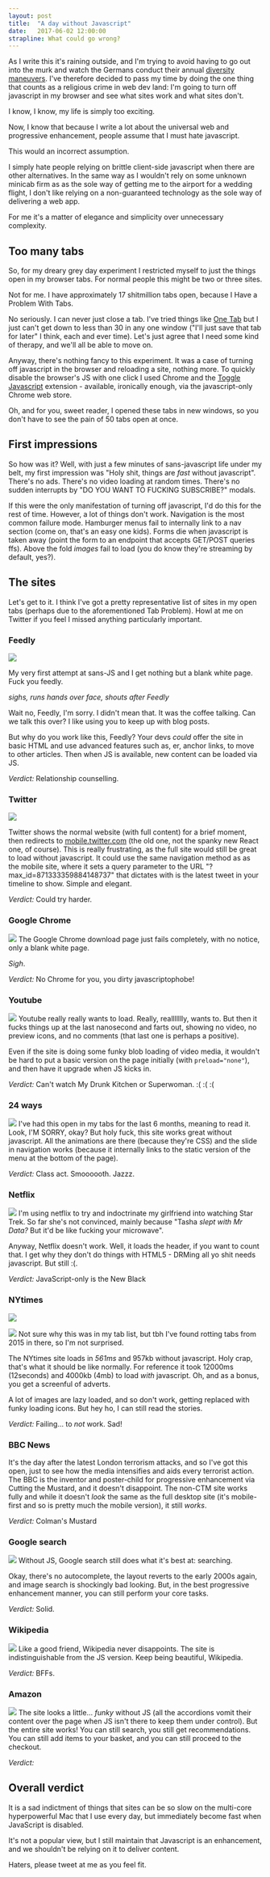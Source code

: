 ```yaml
---
layout: post
title:  "A day without Javascript"
date:   2017-06-02 12:00:00
strapline: What could go wrong?
---
```


As I write this it's raining outside, and I'm trying to avoid having to go out into the murk and watch the Germans conduct their annual [diversity maneuvers](http://www.karneval-berlin.de/en/). I've therefore decided to pass my time by doing the one thing that counts as a religious crime in web dev land: I'm going to turn off javascript in my browser and see what sites work and what sites don't. 

I know, I know, my life is simply too exciting.

Now, I know that because I write a lot about the universal web and progressive enhancement, people assume that I must hate javascript. 

This would an incorrect assumption. 

I simply hate people relying on brittle client-side javascript when there are other alternatives. In the same way as I wouldn't rely on some unknown minicab firm as as the sole way of getting me to the airport for a wedding flight, I don't like relying on a non-guaranteed technology as the sole way of delivering a web app.

For me it's a matter of elegance and simplicity over unnecessary complexity.

## Too many tabs
So, for my dreary grey day experiment I restricted myself to just the things open in my browser tabs. For normal people this might be two or three sites. 

Not for me. I have approximately 17 shitmillion tabs open, because I Have a Problem With Tabs.

No seriously. I can never just close a tab. I've tried things like [One Tab](https://www.one-tab.com/) but I just can't get down to less than 30 in any one window ("I'll just save that tab for later" I think, each and ever time). Let's just agree that I need some kind of therapy, and we'll all be able to move on. 

Anyway, there's nothing fancy to this experiment. It was a case of turning off javascript in the browser and reloading a site, nothing more. To quickly disable the browser's JS with one click I used Chrome and the [Toggle Javascript](https://chrome.google.com/webstore/detail/toggle-javascript/cidlcjdalomndpeagkjpnefhljffbnlo) extension - available, ironically enough, via the javascript-only Chrome web store. 

Oh, and for you, sweet reader, I opened these tabs in new windows, so you don't have to see the pain of 50 tabs open at once.

## First impressions

So how was it? Well, with just a few minutes of sans-javascript life under my belt, my first impression was "Holy shit, things are _fast_ without javascript". There's no ads. There's no video loading at random times. There's no sudden interrupts by "DO YOU WANT TO FUCKING SUBSCRIBE?" modals. 

If this were the only manifestation of turning off javascript, I'd do this for the rest of time. However, a lot of things don't work. Navigation is the most common failure mode. Hamburger menus fail to internally link to a nav section (come on, that's an easy one kids). Forms die when javascript is taken away (point the form to an endpoint that accepts GET/POST queries ffs). Above the fold _images_ fail to load (you do know they're streaming by default, yes?).

## The sites

Let's get to it. I think I've got a pretty representative list of sites in my open tabs (perhaps due to the aforementioned Tab Problem). Howl at me on Twitter if you feel I missed anything particularly important.

### Feedly
![](/images/posts/a-day-without-javascript/feedly.png)

My very first attempt at sans-JS and I get nothing but a blank white page. Fuck you feedly. 

_sighs, runs hands over face, shouts after Feedly_

Wait no, Feedly, I'm sorry. I didn't mean that. It was the coffee talking. Can we talk this over? I like using you to keep up with blog posts.

But why do you work like this, Feedly? Your devs _could_ offer the site in basic HTML and use advanced features such as, er, anchor links, to move to other articles. Then when JS is available, new content can be loaded via JS.

*Verdict:* Relationship counselling.

### Twitter
![](/images/posts/a-day-without-javascript/twitter.png)

Twitter shows the normal website (with full content) for a brief moment, then redirects to [mobile.twitter.com](https://mobile.twitter.com) (the old one, not the spanky new React one, of course). This is really frustrating, as the full site would still be great to load without javascript. It could use the same navigation method as as the mobile site, where it sets a query parameter to the URL "?max_id=871333359884148737" that dictates with is the latest tweet in your timeline to show. Simple and elegant. 

*Verdict:* Could try harder.

### Google Chrome
![](/images/posts/a-day-without-javascript/chrome_download.png)
The Google Chrome download page just fails completely, with no notice, only a blank white page.

_Sigh_.

*Verdict:* No Chrome for you, you dirty javascriptophobe!

### Youtube
![](/images/posts/a-day-without-javascript/youtube.png)
Youtube really really wants to load. Really, reallllllly, wants to. But then it fucks things up at the last nanosecond and farts out, showing no video, no preview icons, and no comments (that last one is perhaps a positive). 

Even if the site is doing some funky blob loading of video media, it wouldn't be hard to put a basic version on the page initially (with `preload="none"`), and then have it upgrade when JS kicks in.

*Verdict:* Can't watch My Drunk Kitchen or Superwoman. :( :( :(

### 24 ways
![](/images/posts/a-day-without-javascript/24ways.png)
I've had this open in my tabs for the last 6 months, meaning to read it. Look, I'M SORRY, okay? But holy fuck, this site works great without javascript. All the animations are there (because they're CSS) and the slide in navigation works (because it internally links to the static version of the menu at the bottom of the page).

*Verdict:* Class act. Smoooooth. Jazzz.

### Netflix
![](/images/posts/a-day-without-javascript/netflix.png)
I'm using netflix to try and indoctrinate my girlfriend into watching Star Trek. So far she's not convinced, mainly because "Tasha _slept with Mr Data?_ But it'd be like fucking your microwave". 

Anyway, Netflix doesn't work. Well, it loads the header, if you want to count that. I get why they don't do things with HTML5 - DRMing all yo shit needs javascript. But still :(.

*Verdict:* JavaScript-only is the New Black

### NYtimes
![](/images/posts/a-day-without-javascript/nytimes_with_js.png)

![](/images/posts/a-day-without-javascript/nytimes_sans_js.png)
Not sure why this was in my tab list, but tbh I've found rotting tabs from 2015 in there, so I'm not surprised. 

The NYtimes site loads in _561ms_ and 957kb without javascript. Holy crap, that's what it should be like normally. For reference it took 12000ms (12seconds) and 4000kb (4mb) to load _with_ javascript. Oh, and as a bonus, you get a screenful of adverts. 

A lot of images are lazy loaded, and so don't work, getting replaced with funky loading icons. But hey ho, I can still read the stories.

*Verdict:* Failing... to _not_ work. Sad!

### BBC News
It's the day after the latest London terrorism attacks, and so I've got this open, just to see how the media intensifies and aids every terrorist action. The BBC is the inventor and poster-child for progressive enhancement via Cutting the Mustard, and it doesn't disappoint. The non-CTM site works fully and while it doesn't _look_ the same as the full desktop site (it's mobile-first and so is pretty much the mobile version), it still _works_.

*Verdict:* Colman's Mustard

### Google search
![](/images/posts/a-day-without-javascript/google.png)
Without JS, Google search still does what it's best at: searching. 

Okay, there's no autocomplete, the layout reverts to the early 2000s again, and image search is shockingly bad looking. But, in the best progressive enhancement manner, you can still perform your core tasks.

*Verdict:* Solid.

### Wikipedia
![](/images/posts/a-day-without-javascript/wikipedia.png)
Like a good friend, Wikipedia never disappoints. The site is indistinguishable from the JS version. Keep being beautiful, Wikipedia.

*Verdict:* BFFs.

### Amazon
![](/images/posts/a-day-without-javascript/amazon.png)
The site looks a little... _funky_ without JS (all the accordions vomit their content over the page when JS isn't there to keep them under control). But the entire site works! You can still search, you still get recommendations. You can still add items to your basket, and you can still proceed to the checkout.

*Verdict:*

## Overall verdict

It is a sad indictment of things that sites can be so slow on the multi-core hyperpowerful Mac that I use every day, but immediately become fast when JavaScript is disabled. 

It's not a popular view, but I still maintain that Javascript is an enhancement, and we shouldn't be relying on it to deliver content. 

Haters, please tweet at me as you feel fit. 